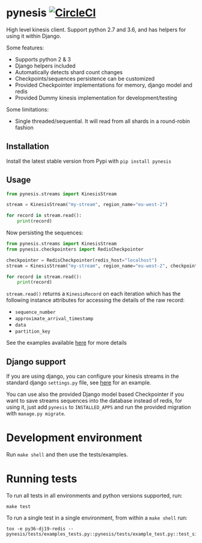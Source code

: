 pynesis [![CircleCI](https://circleci.com/gh/ticketea/pynesis.svg?style=svg&circle-token=7c5486e8508438ca0b70ef3d795c814d71ef91f4)](https://circleci.com/gh/ticketea/pynesis)
=======

High level kinesis client. Support python 2.7 and 3.6, and has
helpers for using it within Django.


Some features:
    
* Supports python 2 & 3
* Django helpers included
* Automatically detects shard count changes
* Checkpoints/sequences persistence can be customized
* Provided Checkpointer implementations for memory, django model and redis
* Provided Dummy kinesis implementation for development/testing

Some limitations:

* Single threaded/sequential. It will read from all shards in a
round-robin fashion


Installation
-----------

Install the latest stable version from Pypi with `pip install pynesis`


Usage
-----

```python
from pynesis.streams import KinesisStream

stream = KinesisStream("my-stream", region_name="eu-west-2")

for record in stream.read():
    print(record)

```

Now persisting the sequences:

```python
from pynesis.streams import KinesisStream
from pynesis.checkpointers import RedisCheckpointer

checkpointer = RedisCheckpointer(redis_host="localhost")
stream = KinesisStream("my-stream", region_name="eu-west-2", checkpointer=checkpointer)

for record in stream.read():
    print(record)

```

`stream.read()` returns a `KinesisRecord` on each iteration which has the following
instance attributes for accessing the details of the raw record: 

 - `sequence_number`
 - `approximate_arrival_timestamp`
 - `data`
 - `partition_key`


See the examples available [here](pynesis/tests/examples_tests.py) for 
more details


Django support
--------------

If you are using django, you can configure your kinesis streams in the standard
django `settings.py` file, see [here](pynesis/tests/examples_tests.py#L54) for an example.

You can use also the provided Django model based Checkpointer if
you want to save streams sequences into the database instead of redis, for
using it, just add `pynesis` to `INSTALLED_APPS` and run the provided
migration with `manage.py migrate`.

Development environment
=======================

Run `make shell` and then use the tests/examples.
 

Running tests
=============

To run all tests in all environments and python versions supported, run:
    
    make test
    
    
To run a single test in a single environment, from within a `make shell` run:

    tox -e py36-dj19-redis -- pynesis/tests/examples_tests.py::pynesis/tests/example_test.py::test_simple_reading_example
